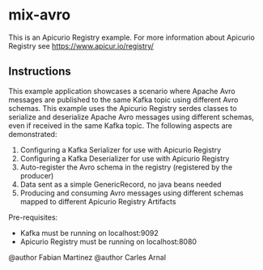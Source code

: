 # mix-avro

This is an Apicurio Registry example. For more information about Apicurio Registry see https://www.apicur.io/registry/

## Instructions


This example application showcases a scenario where Apache Avro messages are published to the same
Kafka topic using different Avro schemas. This example uses the Apicurio Registry serdes classes to serialize
and deserialize Apache Avro messages using different schemas, even if received in the same Kafka topic.
The following aspects are demonstrated:

<ol>
<li>Configuring a Kafka Serializer for use with Apicurio Registry</li>
<li>Configuring a Kafka Deserializer for use with Apicurio Registry</li>
<li>Auto-register the Avro schema in the registry (registered by the producer)</li>
<li>Data sent as a simple GenericRecord, no java beans needed</li>
<li>Producing and consuming Avro messages using different schemas mapped to different Apicurio Registry Artifacts</li>
</ol>
<p>
Pre-requisites:

<ul>
<li>Kafka must be running on localhost:9092</li>
<li>Apicurio Registry must be running on localhost:8080</li>
</ul>

@author Fabian Martinez
@author Carles Arnal

